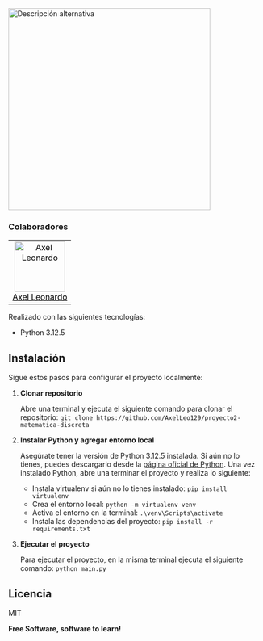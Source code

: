 <img src="https://firebasestorage.googleapis.com/v0/b/cwe-uvg.appspot.com/o/logos%2Fuvg.png?alt=media&token=4c8901bc-8995-4c49-9a79-521ffd0506ec" width="400" alt="Descripción alternativa">

### Colaboradores

<table>
  <tr>
    <td align="center"><a style="color: black" href="https://github.com/AxelLeo129"><img src="https://github.com/AxelLeo129.png" width="100" height="100" alt="Axel Leonardo"><br>Axel Leonardo</a></td>
  </tr>
</table>

Realizado con las siguientes tecnologías:

- Python 3.12.5

## Instalación

Sigue estos pasos para configurar el proyecto localmente:

1. **Clonar repositorio**

   Abre una terminal y ejecuta el siguiente comando para clonar el repositorio:
    `git clone https://github.com/AxelLeo129/proyecto2-matematica-discreta`

2. **Instalar Python y agregar entorno local**

    Asegúrate tener la versión de Python 3.12.5 instalada. Si aún no lo tienes, puedes descargarlo desde la [página oficial de Python](https://www.python.org/downloads/release/python-3125/).
    Una vez instalado Python, abre una terminar el proyecto y realiza lo siguiente:
    
    - Instala virtualenv si aún no lo tienes instalado:
      `pip install virtualenv`
    - Crea el entorno local:
      `python -m virtualenv venv`
    - Activa el entorno en la terminal:
      `.\venv\Scripts\activate`
    - Instala las dependencias del proyecto:
      `pip install -r requirements.txt`
    
4. **Ejecutar el proyecto**

    Para ejecutar el proyecto, en la misma terminal ejecuta el siguiente comando:
    `python main.py`

## Licencia

MIT

**Free Software, software to learn!**